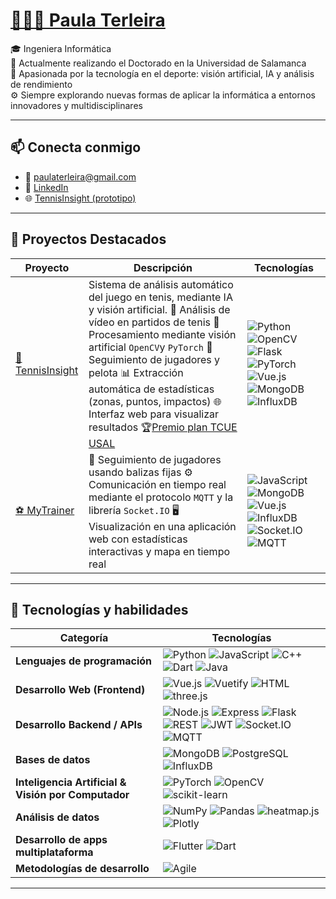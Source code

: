 # [👩🏻‍💻 Paula Terleira](https://paterle.github.io/) 

🎓 Ingeniera Informática  
📍 Actualmente realizando el Doctorado en la Universidad de Salamanca  
🎾 Apasionada por la tecnología en el deporte: visión artificial, IA y análisis de rendimiento  
⚙️​ Siempre explorando nuevas formas de aplicar la informática a entornos innovadores y multidisciplinares  

---

## 📫 Conecta conmigo

- 📧 paulaterleira@gmail.com  
- 🔗 [LinkedIn](https://www.linkedin.com/in/paula-terleira-fernandez/)  
- 🌐 [TennisInsight (prototipo)](https://tcue.usal.es/prototipos-orientados-al-mercado/fichas-prototipos-orientados-al-mercado/278-ficha-40)

---

## 💼 Proyectos Destacados

| Proyecto | Descripción | Tecnologías |
|---------|-------------|--------------|
| [🎾 TennisInsight](https://gredos.usal.es/handle/10366/164978) | Sistema de análisis automático del juego en tenis, mediante IA y visión artificial. 🎥 Análisis de vídeo en partidos de tenis 🤖 Procesamiento mediante visión artificial `OpenCV`y `PyTorch` 📍 Seguimiento de jugadores y pelota 📊 Extracción automática de estadísticas (zonas, puntos, impactos) 🌐 Interfaz web para visualizar resultados 🏆[Premio plan TCUE USAL]( https://tcue.usal.es/prototipos-orientados-al-mercado/fichas-prototipos-orientados-al-mercado/278-ficha-40) | ![Python](https://img.shields.io/badge/-Python-3776AB?logo=python&logoColor=white) ![OpenCV](https://img.shields.io/badge/-OpenCV-5C3EE8?logo=opencv&logoColor=white) ![Flask](https://img.shields.io/badge/-Flask-000000?logo=flask&logoColor=white) ![PyTorch](https://img.shields.io/badge/-PyTorch-EE4C2C?logo=pytorch&logoColor=white) ![Vue.js](https://img.shields.io/badge/-Vue.js-4FC08D?logo=vue.js&logoColor=white) ![MongoDB](https://img.shields.io/badge/-MongoDB-47A248?logo=mongodb&logoColor=white) ![InfluxDB](https://img.shields.io/badge/-InfluxDB-22ADF6?logo=influxdb&logoColor=white)|
| [⚽ MyTrainer](https://gredos.usal.es/handle/10366/151439) | 📍 Seguimiento de jugadores usando balizas fijas ⚙️ Comunicación en tiempo real mediante el protocolo `MQTT` y la librería `Socket.IO` 🖥️ Visualización en una aplicación web con estadísticas interactivas y mapa en tiempo real  | ![JavaScript](https://img.shields.io/badge/-JavaScript-F7DF1E?logo=javascript&logoColor=black) ![MongoDB](https://img.shields.io/badge/-MongoDB-47A248?logo=mongodb&logoColor=white) ![Vue.js](https://img.shields.io/badge/-Vue.js-4FC08D?logo=vue.js&logoColor=white) ![InfluxDB](https://img.shields.io/badge/-InfluxDB-22ADF6?logo=influxdb&logoColor=white) ![Socket.IO](https://img.shields.io/badge/-Socket.IO-010101?logo=socket.io&logoColor=white) ![MQTT](https://img.shields.io/badge/-MQTT-660066?logo=raspberrypi&logoColor=white)


---

## 🧠 Tecnologías y habilidades

| Categoría | Tecnologías |
|----------|-------------|
| **Lenguajes de programación** | ![Python](https://img.shields.io/badge/-Python-3776AB?logo=python&logoColor=white) ![JavaScript](https://img.shields.io/badge/-JavaScript-F7DF1E?logo=javascript&logoColor=black) ![C++](https://img.shields.io/badge/-C++-00599C?logo=c%2B%2B&logoColor=white) ![Dart](https://img.shields.io/badge/-Dart-0175C2?logo=dart&logoColor=white) ![Java](https://img.shields.io/badge/-Java-007396?logo=java&logoColor=white) |
| **Desarrollo Web (Frontend)** | ![Vue.js](https://img.shields.io/badge/-Vue.js-4FC08D?logo=vue.js&logoColor=white) ![Vuetify](https://img.shields.io/badge/-Vuetify-1867C0?logo=vuetify&logoColor=white) ![HTML](https://img.shields.io/badge/-HTML-E34F26?logo=html5&logoColor=white) ![three.js](https://img.shields.io/badge/-Three.js-000000?logo=three.js&logoColor=white) |
| **Desarrollo Backend / APIs** | ![Node.js](https://img.shields.io/badge/-Node.js-339933?logo=node.js&logoColor=white) ![Express](https://img.shields.io/badge/-Express-000000?logo=express&logoColor=white) ![Flask](https://img.shields.io/badge/-Flask-000000?logo=flask&logoColor=white) ![REST](https://img.shields.io/badge/-REST-000000?logo=vercel&logoColor=white) ![JWT](https://img.shields.io/badge/-JWT-000000?logo=jsonwebtokens&logoColor=white) ![Socket.IO](https://img.shields.io/badge/-Socket.IO-010101?logo=socket.io&logoColor=white) ![MQTT](https://img.shields.io/badge/-MQTT-660066?logo=raspberrypi&logoColor=white)
| **Bases de datos** | ![MongoDB](https://img.shields.io/badge/-MongoDB-47A248?logo=mongodb&logoColor=white) ![PostgreSQL](https://img.shields.io/badge/-PostgreSQL-336791?logo=postgresql&logoColor=white) ![InfluxDB](https://img.shields.io/badge/-InfluxDB-22ADF6?logo=influxdb&logoColor=white) |
| **Inteligencia Artificial & Visión por Computador** | ![PyTorch](https://img.shields.io/badge/-PyTorch-EE4C2C?logo=pytorch&logoColor=white) ![OpenCV](https://img.shields.io/badge/-OpenCV-5C3EE8?logo=opencv&logoColor=white) ![scikit-learn](https://img.shields.io/badge/-scikit--learn-F7931E?logo=scikitlearn&logoColor=white) |
| **Análisis de datos** | ![NumPy](https://img.shields.io/badge/-NumPy-013243?logo=numpy&logoColor=white) ![Pandas](https://img.shields.io/badge/-Pandas-150458?logo=pandas&logoColor=white) ![heatmap.js](https://img.shields.io/badge/-heatmap.js-FC5130?logoColor=white) ![Plotly](https://img.shields.io/badge/-Plotly-3F4F75?logo=plotly&logoColor=white) |
| **Desarrollo de apps multiplataforma** | ![Flutter](https://img.shields.io/badge/-Flutter-02569B?logo=flutter&logoColor=white) ![Dart](https://img.shields.io/badge/-Dart-0175C2?logo=dart&logoColor=white) |
| **Metodologías de desarrollo** | ![Agile](https://img.shields.io/badge/-Agile-FF6F00?logo=scrumalliance&logoColor=white) |


---


